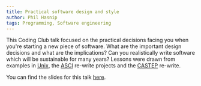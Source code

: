 ```yaml
---
title: Practical software design and style
author: Phil Hasnip
tags: Programming, Software engineering
---
```


This Coding Club talk focused on the practical decisions facing you when you're starting a new piece of software. What are the important design decisions and what are the implications? Can you realistically write software which will be sustainable for many years? Lessons were drawn from examples in [Unix][unix], the [ASCI][asci] re-write projects and the [CASTEP][castep] re-write.

You can find the slides for this talk [here][slides].

[unix]: http://www.catb.org/~esr/writings/taoup/html/ch01s06.html

[asci]: http://www.csm.ornl.gov/meetings/SCNEworkshop/Post-IV.pdf

[castep]: http://www.castep.org

[slides]: /slides/2020-12-02-practical-software-design-and-style.pdf

